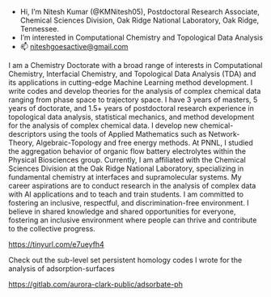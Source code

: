- Hi, I’m Nitesh Kumar (@KMNitesh05), Postdoctoral Research Associate, Chemical Sciences Division, Oak Ridge National Laboratory, Oak Ridge, Tennessee.
- I’m interested in Computational Chemistry and Topological Data Analysis
- 📫 niteshgoesactive@gmail.com

I am a Chemistry Doctorate with a broad range of interests in Computational Chemistry, Interfacial Chemistry, and Topological Data Analysis (TDA) and its applications in cutting-edge Machine Learning method development. I write codes and develop theories for the analysis of complex chemical data ranging from phase space to trajectory space. I have 3 years of masters, 5 years of doctorate, and 1.5+ years of postdoctoral research experience in topological data analysis, statistical mechanics, and method development for the analysis of complex chemical data. I develop new chemical-descriptors using the tools of Applied Mathematics such as Network-Theory, Algebraic-Topology and free energy methods. At PNNL, I studied the aggregation behavior of organic flow battery electrolytes within the Physical Biosciences group. Currently, I am affiliated with the Chemical Sciences Division at the Oak Ridge National Laboratory, specializing in fundamental chemistry at interfaces and supramolecular systems. My career aspirations are to conduct research in the analysis of complex data with AI applications and to teach and train students. I am committed to fostering an inclusive, respectful, and discrimination-free environment. I believe in shared knowledge and shared opportunities for everyone, fostering an inclusive environment where people can thrive and contribute to the collective progress.


https://tinyurl.com/e7ueyfh4

Check out the sub-level set persistent homology codes I wrote for the analysis of adsorption-surfaces

https://gitlab.com/aurora-clark-public/adsorbate-ph

<!---
![Nitesh's GitHub stats](https://github-readme-stats.vercel.app/api?username=kmnitesh05&show_icons=true&theme=radical)
--->


<!---
KMNitesh05/KMNitesh05 is a ✨ special ✨ repository because its `README.md` (this file) appears on your GitHub profile.
You can click the Preview link to take a look at your changes.
--->


